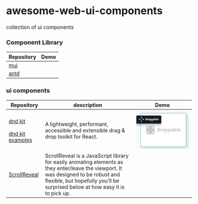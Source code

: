 # awesome-web-ui-components
collection of ui components

### Component Library

| Repository |  Demo |
| ---- |  ---- |
| [mui](https://mui.com/)  |  |
| [antd](https://ant.design/)  |  |


### ui components


| Repository | description | Demo |
| ---- |  ---- |  ---- |
| [dnd kit](https://dndkit.com/) <br/><br/>[dnd kit examples](https://master--5fc05e08a4a65d0021ae0bf2.chromatic.com/?path=/story/core-draggable-hooks-usedraggable--basic-setup)  | A lightweight, performant, accessible and extensible drag & drop toolkit for React.  | ![](./demo-imgs/dnd-kit.png) |
| [ScrollReveal](https://scrollrevealjs.org) | ScrollReveal is a JavaScript library for easily animating elements as they enter/leave the viewport. It was designed to be robust and flexible, but hopefully you’ll be surprised below at how easy it is to pick up. | |